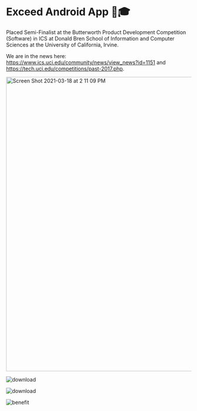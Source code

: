 # Exceed Android App 📲🎓

Placed Semi-Finalist at the Butterworth Product Development Competition (Software) in ICS at Donald Bren School of Information and Computer Sciences at the University of California, Irvine. 

We are in the news here: https://www.ics.uci.edu/community/news/view_news?id=1151 and https://tech.uci.edu/competitions/past-2017.php. 

<img width="801" alt="Screen Shot 2021-03-18 at 2 11 09 PM" src="https://user-images.githubusercontent.com/19508013/111698390-fe688f00-87f3-11eb-9cd4-0f50bf1f1e28.png">

![download](https://user-images.githubusercontent.com/19508013/112402596-0def4880-8cca-11eb-9578-eb5bc92a1bfd.png)

![download](https://user-images.githubusercontent.com/19508013/112404194-22811000-8ccd-11eb-9e16-8bee6dd7815e.png)

![benefit](https://user-images.githubusercontent.com/19508013/112404199-244ad380-8ccd-11eb-8bb6-9ffc3409905a.png)

